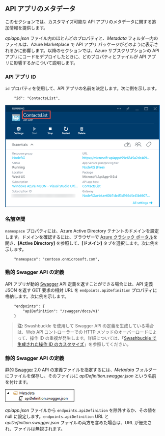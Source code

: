 ## API アプリのメタデータ

このセクションでは、カスタマイズ可能な API アプリのメタデータに関する追加情報を提供します。

*apiapp.json* ファイル内のほとんどのプロパティと、*Metadata* フォルダー内のファイルは、Azure Marketplace で API アプリ パッケージがどのように表示されるかに影響します。以降のセクションでは、Azure サブスクリプションの API アプリにコードをデプロイしたときに、どのプロパティとファイルが API アプリに影響するかについて説明します。

### API アプリ ID 

`id` プロパティを使用して、API アプリの名前を決定します。次に例を示します。

		"id": "ContactsList",

![](./media/app-service-api-direct-deploy-metadata/apiappname.png)

### 名前空間

`namespace` プロパティには、Azure Active Directory テナントのドメインを設定します。ドメインを確認するには、ブラウザーで [Azure クラシック ポータル](https://manage.windowsazure.com/)を開き、**[Active Directory]** を参照して、**[ドメイン]** タブを選択します。次に例を示します。

		"namespace": "contoso.onmicrosoft.com",

### 動的 Swagger API の定義

API アプリが動的 [Swagger](http://swagger.io/) API 定義を返すことができる場合には、API 定義 JSON を返す GET 要求の相対 URL を `endpoints.apiDefinition` プロパティに格納します。次に例を示します。

		"endpoints": {
		    "apiDefinition": "/swagger/docs/v1"
		}

> **注:** Swashbuckle を使用して Swagger API の定義を生成している場合は、Web API コントローラーでの HTTP メソッドのオーバーロードによって、操作 ID の重複が発生します。詳細については、「[Swashbuckle で生成された操作 ID のカスタマイズ](../article/app-service-api/app-service-api-dotnet-swashbuckle-customize.md)」を参照してください。
  
### 静的 Swagger API の定義

静的 [Swagger](http://swagger.io/) 2.0 API の定義ファイルを指定するには、*Metadata* フォルダーにファイルを保存し、そのファイルに *apiDefinition.swagger.json* という名前を付けます。

![](./media/app-service-api-direct-deploy-metadata/apidefinmetadata.png)

*apiapp.json* ファイルから `endpoints.apiDefinition` を除外するか、その値を null に設定します。`endpoints.apiDefinition` URL と *apiDefinition.swagger.json* ファイルの両方を含めた場合は、URL が優先され、ファイルは無視されます。

<!---HONumber=July15_HO3-->